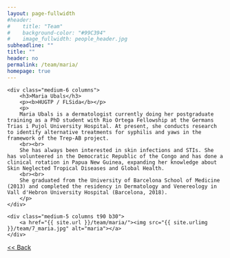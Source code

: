 ```yaml
---
layout: page-fullwidth
#header:
#    title: "Team"
#    background-color: "#99C394"
#    image_fullwidth: people_header.jpg
subheadline: ""
title: ""
header: no
permalink: /team/maria/
homepage: true
---
```


<div class="row t30">

	<div class="medium-6 columns">
		<h3>Maria Ubals</h3>
		<p><b>HUGTP / FLSida</b></p>
		<p>
		Maria Ubals is a dermatologist currently doing her postgraduate training as a PhD student with Rio Ortega Fellowship at the Germans Trias i Pujol University Hospital. At present, she conducts research to identify alternative treatments for syphilis and yaws in the framework of the Trep-AB project.
		<br><br>
		She has always been interested in skin infections and STIs. She has volunteered in the Democratic Republic of the Congo and has done a clinical rotation in Papua New Guinea, expanding her knowledge about Skin Neglected Tropical Diseases and Global Health.  
		<br><br>
		She graduated from the University of Barcelona School of Medicine (2013) and completed the residency in Dermatology and Venereology in Vall d'Hebron University Hospital (Barcelona, 2018).
		</p>
	</div>

	<div class="medium-5 columns t90 b30">
		<a href="{{ site.url }}/team/maria/"><img src="{{ site.urlimg }}/team/7_maria.jpg" alt="maria"></a>
	</div>

</div>


<a class="button left r15 tiny radius" href="{{ site.url }}/team/"> << Back</a>
